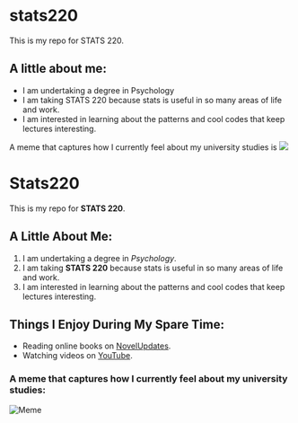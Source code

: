 # stats220

This is my repo for STATS 220. 

## A little about me:

- I am undertaking a degree in Psychology
- I am taking STATS 220 because stats is useful in so many areas of life and work.
- I am interested in learning about the patterns and cool codes that keep lectures interesting.

A meme that captures how I currently feel about my university studies is ![](https://c.tenor.com/8druEACXtX8AAAAd/tenor.gif)


# Stats220

This is my repo for **STATS 220**.

## A Little About Me:

1. I am undertaking a degree in *Psychology*.
2. I am taking **STATS 220** because stats is useful in so many areas of life and work.
3. I am interested in learning about the patterns and cool codes that keep lectures interesting.

## Things I Enjoy During My Spare Time:

- Reading online books on [NovelUpdates](https://www.novelupdates.com/).
- Watching videos on [YouTube](https://www.youtube.com/).

### A meme that captures how I currently feel about my university studies:

![Meme](https://media.giphy.com/media/d2lcHJTG5Tscg/giphy.gif)


